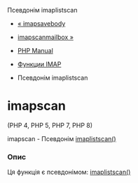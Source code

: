 Псевдонім imaplistscan

-   [« imapsavebody](function.imap-savebody.html)
    
-   [imapscanmailbox »](function.imap-scanmailbox.html)
    
-   [PHP Manual](index.html)
    
-   [Функции IMAP](ref.imap.html)
    
-   Псевдонім imaplistscan
    

# imapscan

(PHP 4, PHP 5, PHP 7, PHP 8)

imapscan - Псевдонім [imaplistscan()](function.imap-listscan.html)

### Опис

Ця функція є псевдонімом: [imaplistscan()](function.imap-listscan.html)